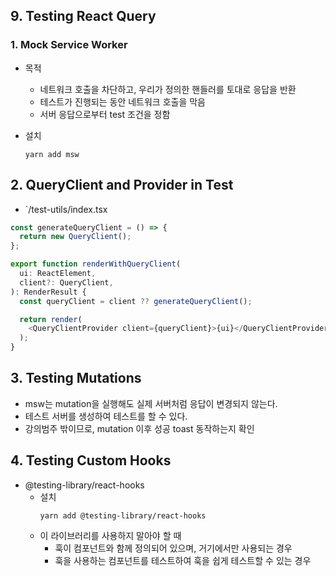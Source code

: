 ## 9. Testing React Query

### 1. Mock Service Worker
* 목적
  * 네트워크 호출을 차단하고, 우리가 정의한 핸들러를 토대로 응답을 반환
  * 테스트가 진행되는 동안 네트워크 호출을 막음
  * 서버 응답으로부터 test 조건을 정함

* 설치
  ```
  yarn add msw
  ```

## 2. QueryClient and Provider in Test
* `/test-utils/index.tsx
```js
const generateQueryClient = () => {
  return new QueryClient();
};

export function renderWithQueryClient(
  ui: ReactElement,
  client?: QueryClient,
): RenderResult {
  const queryClient = client ?? generateQueryClient();

  return render(
    <QueryClientProvider client={queryClient}>{ui}</QueryClientProvider>,
  );
}
```

## 3. Testing Mutations
* msw는 mutation을 실행해도 실제 서버처럼 응답이 변경되지 않는다.
* 테스트 서버를 생성하여 테스트를 할 수 있다.
* 강의범주 밖이므로, mutation 이후 성공 toast 동작하는지 확인

## 4. Testing Custom Hooks
* @testing-library/react-hooks
  * 설치
    ```
    yarn add @testing-library/react-hooks
    ```
  * 이 라이브러리를 사용하지 말아야 할 때
    * 훅이 컴포넌트와 함께 정의되어 있으며, 거기에서만 사용되는 경우
    * 훅을 사용하는 컴포넌트를 테스트하여 훅을 쉽게 테스트할 수 있는 경우
